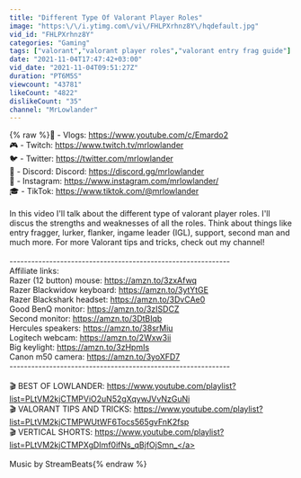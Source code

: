 ```yaml
---
title: "Different Type Of Valorant Player Roles"
image: "https:\/\/i.ytimg.com\/vi\/FHLPXrhnz8Y\/hqdefault.jpg"
vid_id: "FHLPXrhnz8Y"
categories: "Gaming"
tags: ["valorant","valorant player roles","valorant entry frag guide"]
date: "2021-11-04T17:47:42+03:00"
vid_date: "2021-11-04T09:51:27Z"
duration: "PT6M5S"
viewcount: "43781"
likeCount: "4822"
dislikeCount: "35"
channel: "MrLowlander"
---
```

{% raw %}🔴 - Vlogs: <a rel="nofollow" target="blank" href="https://www.youtube.com/c/Emardo2">https://www.youtube.com/c/Emardo2</a><br />🎮 - Twitch: <a rel="nofollow" target="blank" href="https://www.twitch.tv/mrlowlander">https://www.twitch.tv/mrlowlander</a><br />🐦 - Twitter: <a rel="nofollow" target="blank" href="https://twitter.com/mrlowlander">https://twitter.com/mrlowlander</a><br />🐠 - Discord: Discord: <a rel="nofollow" target="blank" href="https://discord.gg/mrlowlander">https://discord.gg/mrlowlander</a><br />📸 - Instagram: <a rel="nofollow" target="blank" href="https://www.instagram.com/mrlowlander/">https://www.instagram.com/mrlowlander/</a><br />🎓 - TikTok: <a rel="nofollow" target="blank" href="https://www.tiktok.com/@mrlowlander">https://www.tiktok.com/@mrlowlander</a><br /><br />In this video I'll talk about the different type of valorant player roles. I'll discus the strengths and weaknesses of all the roles. Think about things like entry fragger, lurker, flanker, ingame leader (IGL), support, second man and much more. For more Valorant tips and tricks, check out my channel!<br /><br />-------------------------------------------------------------<br />Affiliate links:<br />Razer (12 button) mouse: <a rel="nofollow" target="blank" href="https://amzn.to/3zxAfwq">https://amzn.to/3zxAfwq</a><br />Razer Blackwidow keyboard: <a rel="nofollow" target="blank" href="https://amzn.to/3ytYtGE">https://amzn.to/3ytYtGE</a><br />Razer Blackshark headset: <a rel="nofollow" target="blank" href="https://amzn.to/3DvCAe0">https://amzn.to/3DvCAe0</a><br />Good BenQ monitor: <a rel="nofollow" target="blank" href="https://amzn.to/3zISDCZ">https://amzn.to/3zISDCZ</a><br />Second monitor: <a rel="nofollow" target="blank" href="https://amzn.to/3DtBIqb">https://amzn.to/3DtBIqb</a><br />Hercules speakers: <a rel="nofollow" target="blank" href="https://amzn.to/38srMiu">https://amzn.to/38srMiu</a><br />Logitech webcam: <a rel="nofollow" target="blank" href="https://amzn.to/2Wxw3ii">https://amzn.to/2Wxw3ii</a><br />Big keylight: <a rel="nofollow" target="blank" href="https://amzn.to/3zHpmIs">https://amzn.to/3zHpmIs</a><br />Canon m50 camera: <a rel="nofollow" target="blank" href="https://amzn.to/3yoXFD7">https://amzn.to/3yoXFD7</a><br />-------------------------------------------------------------<br /><br />🎬 BEST OF LOWLANDER: <a rel="nofollow" target="blank" href="https://www.youtube.com/playlist?list=PLtVM2kjCTMPViO2uN52gXqywJVvNzGuNi">https://www.youtube.com/playlist?list=PLtVM2kjCTMPViO2uN52gXqywJVvNzGuNi</a>  <br />🎬 VALORANT TIPS AND TRICKS: <a rel="nofollow" target="blank" href="https://www.youtube.com/playlist?list=PLtVM2kjCTMPWUtWF6Tocs565gvFnK2fsp">https://www.youtube.com/playlist?list=PLtVM2kjCTMPWUtWF6Tocs565gvFnK2fsp</a><br />🎬 VERTICAL SHORTS: <a rel="nofollow" target="blank" href="https://www.youtube.com/playlist?list=PLtVM2kjCTMPXgDImf0ifNs_qBjfOjSmn_">https://www.youtube.com/playlist?list=PLtVM2kjCTMPXgDImf0ifNs_qBjfOjSmn_</a><br /><br />Music by StreamBeats{% endraw %}
